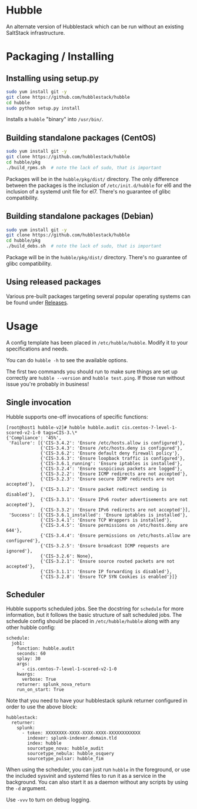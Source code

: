 # Hubble

An alternate version of Hubblestack which can be run without an existing
SaltStack infrastructure.

# Packaging / Installing

## Installing using setup.py

```bash
sudo yum install git -y
git clone https://github.com/hubblestack/hubble
cd hubble
sudo python setup.py install
```

Installs a `hubble` "binary" into `/usr/bin/`.

## Building standalone packages (CentOS)

```bash
sudo yum install git -y
git clone https://github.com/hubblestack/hubble
cd hubble/pkg
./build_rpms.sh  # note the lack of sudo, that is important
```

Packages will be in the `hubble/pkg/dist/` directory. The only difference
between the packages is the inclusion of `/etc/init.d/hubble` for el6 and
the inclusion of a systemd unit file for el7. There's no guarantee of glibc
compatibility.

## Building standalone packages (Debian)

```bash
sudo yum install git -y
git clone https://github.com/hubblestack/hubble
cd hubble/pkg
./build_debs.sh  # note the lack of sudo, that is important
```

Package will be in the `hubble/pkg/dist/` directory. There's no guarantee of
glibc compatibility.

## Using released packages

Various pre-built packages targeting several popular operating systems can be found under [Releases](/hubblestack/hubble/releases).

# Usage

A config template has been placed in `/etc/hubble/hubble`. Modify it to your
specifications and needs.

You can do `hubble -h` to see the available options.

The first two commands you should run to make sure things are set up correctly
are `hubble --version` and `hubble test.ping`. If those run without issue
you're probably in business!

## Single invocation

Hubble supports one-off invocations of specific functions:

```
[root@host1 hubble-v2]# hubble hubble.audit cis.centos-7-level-1-scored-v2-1-0 tags=CIS-3.\*
{'Compliance': '45%',
 'Failure': [{'CIS-3.4.2': 'Ensure /etc/hosts.allow is configured'},
             {'CIS-3.4.3': 'Ensure /etc/hosts.deny is configured'},
             {'CIS-3.6.2': 'Ensure default deny firewall policy'},
             {'CIS-3.6.3': 'Ensure loopback traffic is configured'},
             {'CIS-3.6.1_running': 'Ensure iptables is installed'},
             {'CIS-3.2.4': 'Ensure suspicious packets are logged'},
             {'CIS-3.2.2': 'Ensure ICMP redirects are not accepted'},
             {'CIS-3.2.3': 'Ensure secure ICMP redirects are not accepted'},
             {'CIS-3.1.2': 'Ensure packet redirect sending is disabled'},
             {'CIS-3.3.1': 'Ensure IPv6 router advertisements are not accepted'},
             {'CIS-3.3.2': 'Ensure IPv6 redirects are not accepted'}],
 'Success': [{'CIS-3.6.1_installed': 'Ensure iptables is installed'},
             {'CIS-3.4.1': 'Ensure TCP Wrappers is installed'},
             {'CIS-3.4.5': 'Ensure permissions on /etc/hosts.deny are 644'},
             {'CIS-3.4.4': 'Ensure permissions on /etc/hosts.allow are configured'},
             {'CIS-3.2.5': 'Ensure broadcast ICMP requests are ignored'},
             {'CIS-3.2.6': None},
             {'CIS-3.2.1': 'Ensure source routed packets are not accepted'},
             {'CIS-3.1.1': 'Ensure IP forwarding is disabled'},
             {'CIS-3.2.8': 'Ensure TCP SYN Cookies is enabled'}]}
```

## Scheduler

Hubble supports scheduled jobs. See the docstring for `schedule` for
more information, but it follows the basic structure of salt scheduled jobs.
The schedule config should be placed in `/etc/hubble/hubble` along with any
other hubble config:

```
schedule:
  job1:
    function: hubble.audit
    seconds: 60
    splay: 30
    args:
      - cis.centos-7-level-1-scored-v2-1-0
    kwargs:
      verbose: True
    returner: splunk_nova_return
    run_on_start: True
```

Note that you need to have your hubblestack splunk returner configured in order
to use the above block:

```
hubblestack:
  returner:
    splunk:
      - token: XXXXXXXX-XXXX-XXXX-XXXX-XXXXXXXXXXXX
        indexer: splunk-indexer.domain.tld
        index: hubble
        sourcetype_nova: hubble_audit
        sourcetype_nebula: hubble_osquery
        sourcetype_pulsar: hubble_fim
```

When using the scheduler, you can just run `hubble` in the foreground, or use
the included sysvinit and systemd files to run it as a service in the
background. You can also start it as a daemon without any scripts by using the
`-d` argument.

Use `-vvv` to turn on debug logging.
